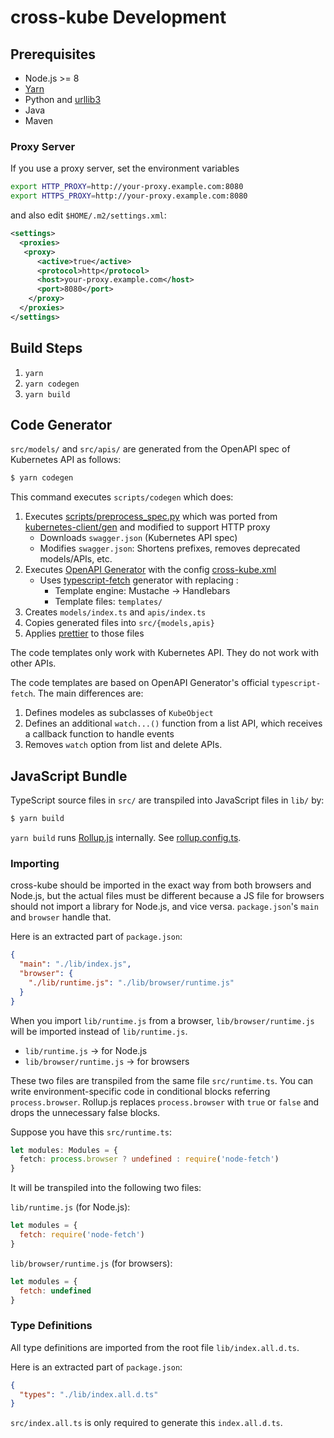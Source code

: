 # cross-kube Development

## Prerequisites

* Node.js >= 8
* [Yarn](https://yarnpkg.com/)
* Python and [urllib3](https://urllib3.readthedocs.io/en/latest/)
* Java
* Maven

### Proxy Server

If you use a proxy server, set the environment variables

```sh
export HTTP_PROXY=http://your-proxy.example.com:8080
export HTTPS_PROXY=http://your-proxy.example.com:8080
```

and also edit `$HOME/.m2/settings.xml`:

```xml
<settings>
  <proxies>
   <proxy>
      <active>true</active>
      <protocol>http</protocol>
      <host>your-proxy.example.com</host>
      <port>8080</port>
    </proxy>
  </proxies>
</settings>
```

## Build Steps

1. `yarn`
2. `yarn codegen`
3. `yarn build`

## Code Generator

`src/models/` and `src/apis/` are generated from the OpenAPI spec of Kubernetes API as follows:

```sh
$ yarn codegen
```

This command executes `scripts/codegen` which does:

1. Executes [scripts/preprocess_spec.py](scripts/preprocess_spec.py) which was ported from [kubernetes-client/gen](https://github.com/kubernetes-client/gen/tree/master/openapi) and modified to support HTTP proxy
    * Downloads `swagger.json` (Kubernetes API spec)
    * Modifies `swagger.json`: Shortens prefixes, removes deprecated models/APIs, etc.
2. Executes [OpenAPI Generator](https://github.com/OpenAPITools/openapi-generator) with the config [cross-kube.xml](cross-kube.xml)
    * Uses [typescript-fetch](https://github.com/OpenAPITools/openapi-generator/blob/master/docs/generators/typescript-fetch.md) generator with replacing :
      * Template engine: Mustache -> Handlebars
      * Template files: `templates/`
3. Creates `models/index.ts` and `apis/index.ts`
4. Copies generated files into `src/{models,apis}`
5. Applies [prettier](https://prettier.io/) to those files

The code templates only work with Kubernetes API. They do not work with other APIs.

The code templates are based on OpenAPI Generator's official `typescript-fetch`. The main differences are:

1. Defines modeles as subclasses of `KubeObject`
2. Defines an additional `watch...()` function from a list API, which receives a callback function to handle events
3. Removes `watch` option from list and delete APIs.

## JavaScript Bundle

TypeScript source files in `src/` are transpiled into JavaScript files in `lib/` by:

```sh
$ yarn build
```

`yarn build` runs [Rollup.js](https://rollupjs.org/) internally. See [rollup.config.ts](rollup.config.ts).

### Importing

cross-kube should be imported in the exact way from both browsers and Node.js, but the actual files must be different because a JS file for browsers should not import a library for Node.js, and vice versa. `package.json`'s `main` and `browser` handle that.

Here is an extracted part of `package.json`:

```json
{
  "main": "./lib/index.js",
  "browser": {
    "./lib/runtime.js": "./lib/browser/runtime.js"
  }
}
```

When you import `lib/runtime.js` from a browser, `lib/browser/runtime.js` will be imported instead of `lib/runtime.js`.

* `lib/runtime.js` -> for Node.js
* `lib/browser/runtime.js` -> for browsers

These two files are transpiled from the same file `src/runtime.ts`. You can write environment-specific code in conditional blocks referring `process.browser`. Rollup.js replaces `process.browser` with `true` or `false` and drops the unnecessary false blocks.

Suppose you have this `src/runtime.ts`:

```ts
let modules: Modules = {
  fetch: process.browser ? undefined : require('node-fetch')
}
```

It will be transpiled into the following two files:

`lib/runtime.js` (for Node.js):

```js
let modules = {
  fetch: require('node-fetch')
}
```

`lib/browser/runtime.js` (for browsers):

```js
let modules = {
  fetch: undefined
}
```

### Type Definitions

All type definitions are imported from the root file `lib/index.all.d.ts`.

Here is an extracted part of `package.json`:

```json
{
  "types": "./lib/index.all.d.ts"
}
```

`src/index.all.ts` is only required to generate this `index.all.d.ts`.
